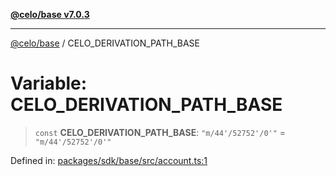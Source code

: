 [**@celo/base v7.0.3**](../README.md)

***

[@celo/base](../README.md) / CELO\_DERIVATION\_PATH\_BASE

# Variable: CELO\_DERIVATION\_PATH\_BASE

> `const` **CELO\_DERIVATION\_PATH\_BASE**: `"m/44'/52752'/0'"` = `"m/44'/52752'/0'"`

Defined in: [packages/sdk/base/src/account.ts:1](https://github.com/celo-org/developer-tooling/blob/master/packages/sdk/base/src/account.ts#L1)
